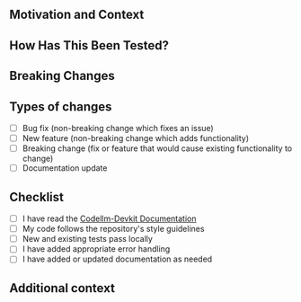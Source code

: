 <!-- Provide a brief summary of your changes -->
## Motivation and Context
<!-- Why is this change needed? What problem does it solve? -->

## How Has This Been Tested?
<!-- Have you tested this in a real application? Which scenarios were tested? -->

## Breaking Changes
<!-- Will users need to update their code or configurations? -->

## Types of changes
<!-- What types of changes does your code introduce? Put an `x` in all the boxes that apply: -->
- [ ] Bug fix (non-breaking change which fixes an issue)
- [ ] New feature (non-breaking change which adds functionality)
- [ ] Breaking change (fix or feature that would cause existing functionality to change)
- [ ] Documentation update

## Checklist
<!-- Go over all the following points, and put an `x` in all the boxes that apply. -->
- [ ] I have read the [Codellm-Devkit Documentation](https://codellm-devkit.info)
- [ ] My code follows the repository's style guidelines
- [ ] New and existing tests pass locally
- [ ] I have added appropriate error handling
- [ ] I have added or updated documentation as needed

## Additional context
<!-- Add any other context, implementation notes, or design decisions -->
